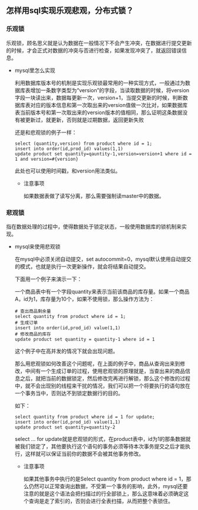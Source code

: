 ## 怎样用sql实现乐观悲观，分布式锁？

### 乐观锁

乐观锁，顾名思义就是认为数据在一般情况下不会产生冲突，在数据进行提交更新的时候，才会正式对数据的冲突与否进行检查，如果发现冲突了，就返回错误信息。

- mysql里怎么实现

  利用数据库版本号的机制是实现乐观锁最常用的一种实现方式，一般通过为数据库表增加一条数字类型为“version”的字段，当读取数据的时候，将version字段一块读出来，数据每更新一次，version+1，当提交更新的时候，判断数据库表对应的版本信息和第一次取出来的version值做一次比对，如果数据库表当前版本号和第一次取出来的version版本的值相同，那么证明这条数据没有被更新过，就更新，否则就是过期数据，返回更新失败

  还是和悲观锁的例子一样：

  ```
  select (quantity,version) from product where id = 1;
  insert into order(id,prod_id) values(1,1)
  update product set quantity=qauntity-1,version=version+1 where id = 1 and version=#{version}
  ```

  此处也可以使用时间戳，和version用法类似。

  - 注意事项

    如果数据表做了读写分离，那么需要强制读master中的数据。

###  悲观锁

指在数据处理的过程中，使得数据处于锁定状态，一般使用数据库的锁机制来实现。

- mysql来使用悲观锁

  在mysql中必须关闭自动提交，set autocommit=0，mysql默认使用自动提交的模式，也就是执行一次更新操作，就会将结果自动提交。

  下面用一个例子来演示一下：

  一个商品表中有一个字段quantity来表示当前该商品的库存量。如果一个商品A，id为1，库存量为10个，如果不使用锁，那么操作方法为：

  ```
  # 查出商品剩余量
  select quantity from product where id = 1;
  # 生成订单
  insert into order(id,prod_id) value(1,1)
  # 修改商品的库存
  update product set quantity = quantity-1 where id = 1
  ```

  这个例子中在高并发的情况下就会出现问题。

  那么用悲观锁如何改善这个问题呢，在上面的例子中，商品从查询出来到修改，中间有一个生成订单的过程，使用悲观锁的原理就是，当查出来的商品信息之后，就把当前的数据锁定，然后修改完再进行解锁，那么这个修改的过程中，就不会出现别的线程来干扰的情况，我们可以把一个将要执行的语句放在一个事务当中，否则达不到锁定数据行的目的。

  如下：

  ```
  select quantity from product where id = 1 for update;
  insert into order(id,prod_id) value(1,1)
  update product set quantity=quantity-2
  ```

  select ... for update就是悲观锁的形式，在product表中，id为1的那条数据就被我们锁定了，其他要执行这个语句的事务必须等待本次事务提交之后才能执行，这样就可以保证当前你的数据不会被其他事务修改。

  - 注意事项

    如果其他事务中执行的是Select quantity from product where id = 1，那么仍然可以正常查询出数据，不受第一个事务的影响，此外，mysql还要注意的就是这个语法会把扫描过的行全部锁上，那么这意味着必须确定这个查询是走了索引的，否则会进行全表扫描，从而把整个表锁住。

  

  

  

  

  

  

  

  

  

  